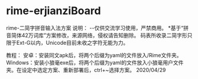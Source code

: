 # rime-erjianziBoard
rime-二简字拼音输入法方案
说明：
--仅供交流学习使用，严禁商用。
*基于“拼音简体42万词库”方案修改，来源网络，侵权请告知删除。
码表所收录二简字形只限于Ext-G以内，Unicode目前未收之字符无能为力。

教程：
安卓：安装同文apk后，将两个后缀为yaml的文件放入/Rime文件夹。
Windows：安装小狼毫exe后，将两个后缀为yaml的文件放入小狼毫用户文件夹。在设定中选定方案、重新部署后，ctrl+~选择方案。
   2020/04/29
